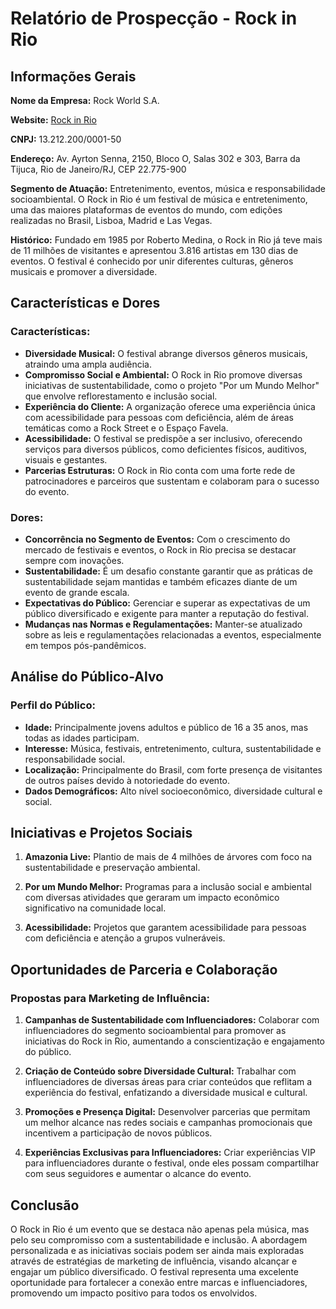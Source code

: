 # Relatório de Prospecção - Rock in Rio

## Informações Gerais

**Nome da Empresa:** Rock World S.A.

**Website:** [Rock in Rio](https://rockinrio.com/rio)

**CNPJ:** 13.212.200/0001-50

**Endereço:** Av. Ayrton Senna, 2150, Bloco O, Salas 302 e 303, Barra da Tijuca, Rio de Janeiro/RJ, CEP 22.775-900

**Segmento de Atuação:** Entretenimento, eventos, música e responsabilidade socioambiental. O Rock in Rio é um festival de música e entretenimento, uma das maiores plataformas de eventos do mundo, com edições realizadas no Brasil, Lisboa, Madrid e Las Vegas.

**Histórico:** Fundado em 1985 por Roberto Medina, o Rock in Rio já teve mais de 11 milhões de visitantes e apresentou 3.816 artistas em 130 dias de eventos. O festival é conhecido por unir diferentes culturas, gêneros musicais e promover a diversidade.

## Características e Dores

### Características:

- **Diversidade Musical:** O festival abrange diversos gêneros musicais, atraindo uma ampla audiência.
- **Compromisso Social e Ambiental:** O Rock in Rio promove diversas iniciativas de sustentabilidade, como o projeto "Por um Mundo Melhor" que envolve reflorestamento e inclusão social.
- **Experiência do Cliente:** A organização oferece uma experiência única com acessibilidade para pessoas com deficiência, além de áreas temáticas como a Rock Street e o Espaço Favela.
- **Acessibilidade:** O festival se predispõe a ser inclusivo, oferecendo serviços para diversos públicos, como deficientes físicos, auditivos, visuais e gestantes.
- **Parcerias Estruturas:** O Rock in Rio conta com uma forte rede de patrocinadores e parceiros que sustentam e colaboram para o sucesso do evento.

### Dores:

- **Concorrência no Segmento de Eventos:** Com o crescimento do mercado de festivais e eventos, o Rock in Rio precisa se destacar sempre com inovações.
- **Sustentabilidade:** É um desafio constante garantir que as práticas de sustentabilidade sejam mantidas e também eficazes diante de um evento de grande escala.
- **Expectativas do Público:** Gerenciar e superar as expectativas de um público diversificado e exigente para manter a reputação do festival.
- **Mudanças nas Normas e Regulamentações:** Manter-se atualizado sobre as leis e regulamentações relacionadas a eventos, especialmente em tempos pós-pandêmicos.

## Análise do Público-Alvo

### Perfil do Público:

- **Idade:** Principalmente jovens adultos e público de 16 a 35 anos, mas todas as idades participam.
- **Interesse:** Música, festivais, entretenimento, cultura, sustentabilidade e responsabilidade social.
- **Localização:** Principalmente do Brasil, com forte presença de visitantes de outros países devido à notoriedade do evento.
- **Dados Demográficos:** Alto nível socioeconômico, diversidade cultural e social.

## Iniciativas e Projetos Sociais

1. **Amazonia Live:** Plantio de mais de 4 milhões de árvores com foco na sustentabilidade e preservação ambiental.
   
2. **Por um Mundo Melhor:** Programas para a inclusão social e ambiental com diversas atividades que geraram um impacto econômico significativo na comunidade local.

3. **Acessibilidade:** Projetos que garantem acessibilidade para pessoas com deficiência e atenção a grupos vulneráveis.

## Oportunidades de Parceria e Colaboração

### Propostas para Marketing de Influência:

1. **Campanhas de Sustentabilidade com Influenciadores:** Colaborar com influenciadores do segmento socioambiental para promover as iniciativas do Rock in Rio, aumentando a conscientização e engajamento do público.

2. **Criação de Conteúdo sobre Diversidade Cultural:** Trabalhar com influenciadores de diversas áreas para criar conteúdos que reflitam a experiência do festival, enfatizando a diversidade musical e cultural.

3. **Promoções e Presença Digital:** Desenvolver parcerias que permitam um melhor alcance nas redes sociais e campanhas promocionais que incentivem a participação de novos públicos.

4. **Experiências Exclusivas para Influenciadores:** Criar experiências VIP para influenciadores durante o festival, onde eles possam compartilhar com seus seguidores e aumentar o alcance do evento.

## Conclusão

O Rock in Rio é um evento que se destaca não apenas pela música, mas pelo seu compromisso com a sustentabilidade e inclusão. A abordagem personalizada e as iniciativas sociais podem ser ainda mais exploradas através de estratégias de marketing de influência, visando alcançar e engajar um público diversificado. O festival representa uma excelente oportunidade para fortalecer a conexão entre marcas e influenciadores, promovendo um impacto positivo para todos os envolvidos.